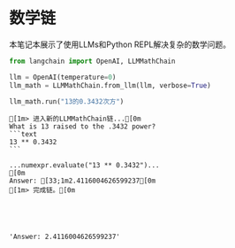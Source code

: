 # 数学链

本笔记本展示了使用LLMs和Python REPL解决复杂的数学问题。

```python
from langchain import OpenAI, LLMMathChain

llm = OpenAI(temperature=0)
llm_math = LLMMathChain.from_llm(llm, verbose=True)

llm_math.run("13的0.3432次方")
```


    [1m> 进入新的LLMMathChain链...[0m
    What is 13 raised to the .3432 power?
    ```text
    13 ** 0.3432
    ```
    
    ...numexpr.evaluate("13 ** 0.3432")...
    [0m
    Answer: [33;1m2.4116004626599237[0m
    [1m> 完成链。[0m





    'Answer: 2.4116004626599237'




```python
```
